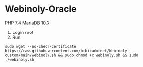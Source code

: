 # Webinoly-Oracle
PHP 7.4
MariaDB 10.3

1. Login root
2. Run
```
sudo wget --no-check-certificate https://raw.githubusercontent.com/bibicadotnet/Webinoly-custom/main/webinoly.sh && sudo chmod +x webinoly.sh && sudo ./webinoly.sh
```
